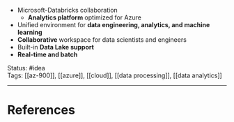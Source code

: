 - ﻿﻿Microsoft-Databricks collaboration
	- ﻿﻿**Analytics platform** optimized for Azure
- ﻿﻿Unified environment for **data engineering, analytics, and machine learning**
- ﻿﻿**Collaborative** workspace for data scientists and engineers
- ﻿﻿Built-in **Data Lake support**
- ﻿﻿**Real-time and batch**

Status: #idea  
Tags: [[az-900]], [[azure]], [[cloud]], [[data processing]], [[data analytics]]  

---
# References